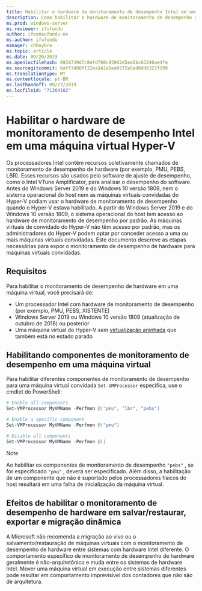 ```yaml
---
title: Habilitar o hardware de monitoramento de desempenho Intel em uma máquina virtual Hyper-V
description: Como habilitar o hardware de monitoramento de desempenho da Intel em um computador Hyper-V. Também aborda como habilitar o monitoramento de desempenho de hardware afeta a migração ao vivo.
ms.prod: windows-server
ms.reviewer: ifufondu
author: ifeomaufondu-ms
ms.author: ifufondu
manager: chhuybre
ms.topic: article
ms.date: 09/20/2019
ms.openlocfilehash: 6938739d7c8efdf60c859d2d5ea5bc63246ae4fe
ms.sourcegitcommit: 6aff3d88ff22ea141a6ea6572a5ad8dd6321f199
ms.translationtype: MT
ms.contentlocale: pt-BR
ms.lasthandoff: 09/27/2019
ms.locfileid: "71364102"
---
```

# <a name="enable-intel-performance-monitoring-hardware-in-a-hyper-v-virtual-machine"></a>Habilitar o hardware de monitoramento de desempenho Intel em uma máquina virtual Hyper-V

Os processadores Intel contêm recursos coletivamente chamados de monitoramento de desempenho de hardware (por exemplo, PMU, PEBS, LBR). Esses recursos são usados pelo software de ajuste de desempenho, como o Intel VTune Amplificator, para analisar o desempenho do software.  Antes do Windows Server 2019 e do Windows 10 versão 1809, nem o sistema operacional do host nem as máquinas virtuais convidadas do Hyper-V podiam usar o hardware de monitoramento de desempenho quando o Hyper-V estava habilitado.  A partir do Windows Server 2019 e do Windows 10 versão 1809, o sistema operacional do host tem acesso ao hardware de monitoramento de desempenho por padrão.  As máquinas virtuais de convidado do Hyper-V não têm acesso por padrão, mas os administradores do Hyper-V podem optar por conceder acesso a uma ou mais máquinas virtuais convidadas.  Este documento descreve as etapas necessárias para expor o monitoramento de desempenho de hardware para máquinas virtuais convidadas.

## <a name="requirements"></a>Requisitos

Para habilitar o monitoramento de desempenho de hardware em uma máquina virtual, você precisará de:

- Um processador Intel com hardware de monitoramento de desempenho (por exemplo, PMU, PEBS, XISTENTE)
- Windows Server 2019 ou Windows 10 versão 1809 (atualização de outubro de 2018) ou posterior
- Uma máquina virtual do Hyper-V _sem_ [virtualização aninhada](https://docs.microsoft.com/virtualization/hyper-v-on-windows/user-guide/nested-virtualization) que também está no estado parado
 
## <a name="enabling-performance-monitoring-components-in-a-virtual-machine"></a>Habilitando componentes de monitoramento de desempenho em uma máquina virtual

Para habilitar diferentes componentes de monitoramento de desempenho para uma máquina virtual convidada `Set-VMProcessor` específica, use o cmdlet do PowerShell:
 
``` Powershell
# Enable all components
Set-VMProcessor MyVMName -Perfmon @("pmu", "lbr", "pebs")
```
 
``` Powershell
# Enable a specific component
Set-VMProcessor MyVMName -Perfmon @("pmu")
```
 
``` Powershell
# Disable all components
Set-VMProcessor MyVMName -Perfmon @()
```
> [!NOTE]
> Ao habilitar os componentes de monitoramento de desempenho `"pebs"` , se for especificado `"pmu"` , deverá ser especificado.  Além disso, a habilitação de um componente que não é suportado pelos processadores físicos do host resultará em uma falha de inicialização da máquina virtual.
 
## <a name="effects-of-enabling-performance-monitoring-hardware-on-saverestore-export-and-live-migration"></a>Efeitos de habilitar o monitoramento de desempenho de hardware em salvar/restaurar, exportar e migração dinâmica
 
A Microsoft não recomenda a migração ao vivo ou o salvamento/restauração de máquinas virtuais com o monitoramento de desempenho de hardware entre sistemas com hardware Intel diferente. O comportamento específico de monitoramento de desempenho de hardware geralmente é não-arquitetônico e muda entre os sistemas de hardware Intel.  Mover uma máquina virtual em execução entre sistemas diferentes pode resultar em comportamento imprevisível dos contadores que não são de arquitetura.